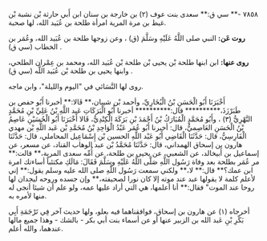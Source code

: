 ٧٨٥٨ -** سي ق:** سعدى بنت عوف (٢) بن خارجة بن سنان ابن أَبي حارثة بْن نشبة بْن غيط بن مرة المرية امرأة طلحة بن عُبَيد الله، لها صحبة.

**روت عَن:** النبي صلى اللَّهُ عَلَيْهِ وسَلَّمَ (ق) ، وعن زوجها طلحة بن عُبَيد الله، وعُمَر بن الخطاب (سي ق) .

**روى عنها:** ابن ابنها طلحة بْن يحيى بْن طلحة بْن عُبَيد الله، ومحمد بن عِمْران الطلحي، وابنها يحيى بن طلحة بْن عُبَيد اللَّه (سي ق) .

روى لها النَّسَائي في "اليوم والليلة"، وابن ماجه.

أَخْبَرَنَا أَبُو الْحَسَنِ بْنُ الْبُخَارِيِّ، وأحمد بْن شيبان،** قَالا:** أخبرنا أَبُو حفص بن طَبَرْزَذَ،********** قال:********** أخبرنا أَبُو الْبَرَكَاتِ عَبد اللَّهِ بْنُ عَلِيِّ بْنِ مُحَمَّدٍ النَّهْرِيُّ (٣) ، وأَبُو مُحَمَّدٍ الْمُبَارَكُ بْنُ أَحْمَدَ بْنِ بَرَكَةَ الْكِنْدِيُّ، قَالا أَخْبَرَنَا أَبُو الْحُسَيْنِ عَاصِمُ بْنُ الْحَسَنِ العَاصِميُّ، قال: أخبرنا أَبُو عُمَر عَبْدُ الْوَاحِدِ بْنُ مُحَمَّدِ بْن عَبد اللَّهِ بْن مهدي الْفَارِسِيُّ، قال: حَدَّثَنَا الْقَاضِي أَبُو عَبْد اللَّهِ الحسين بْن إِسْمَاعِيل المحاملي، قال: حَدَّثَنَا هارون بن إسحاق الهمداني، قال: حَدَّثَنَا مُحَمَّدُ بْن عبد الوهاب القناد، عن مسعر، عن إسماعيل بن أَبيخالد، عن الشعبي، عن يحيى بن طلحة، عن أُمِّه سعدى المرية،** قالت:** مر عُمَر بطلحة بعد وفاة رَسُول اللَّهِ صَلَّى اللَّهُ عَلَيْهِ وسَلَّمَ فَقَالَ: مَالَكِ مكتئباً أساءتك امرة ابن عمك؟** قال:** لا،** ولكني سمعت رَسُول اللَّهِ صلى الله عليه وسلم يقول:** إني لأعلم كلمة لا يقولها عبد عند موته إلا كان نورا لصحيفته،** وإن جسده وروحه ليجدان لها روحا عند الموت" فقال:** أنا أعلمها، هي التي أراد عليها عمه، ولو علم أن شيئا أنجى له منها لأمره به.

أخرجاه (١) عن هارون بن إسحاق، فوافقناهما فيه بعلو، ولها حديث آخر فِي تَرْجَمَةِ أَبِي بَكْرِ بْنِ عَبد الله بن الزبير عنها أو عن أسماء بنت أبي بكر - بالشك - وهذا جميع مالها عندهما، والله أعلم.
